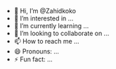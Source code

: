 - 👋 Hi, I’m @Zahidkoko
- 👀 I’m interested in ...
- 🌱 I’m currently learning ...
- 💞️ I’m looking to collaborate on ...
- 📫 How to reach me ...
- 😄 Pronouns: ...
- ⚡ Fun fact: ...

<!---
Zahidkoko/Zahidkoko is a ✨ special ✨ repository because its `README.md` (this file) appears on your GitHub profile.
You can click the Preview link to take a look at your changes.
--->

